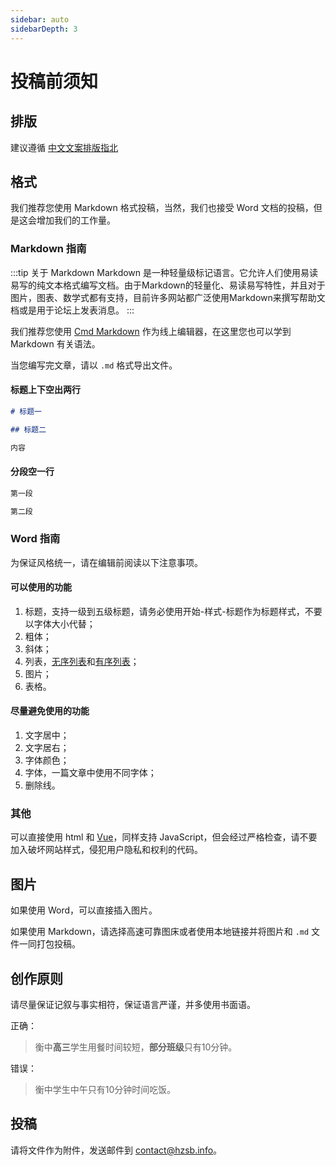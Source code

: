 ```yaml
---
sidebar: auto
sidebarDepth: 3
---
```


# 投稿前须知

<!-- [[toc]] -->

## 排版

建议遵循 [中文文案排版指北](./chinese-copywriting-guidelines.md)

## 格式

我们推荐您使用 Markdown 格式投稿，当然，我们也接受 Word 文档的投稿，但是这会增加我们的工作量。

### Markdown 指南

:::tip 关于 Markdown
Markdown 是一种轻量级标记语言。它允许人们使用易读易写的纯文本格式编写文档。由于Markdown的轻量化、易读易写特性，并且对于图片，图表、数学式都有支持，目前许多网站都广泛使用Markdown来撰写帮助文档或是用于论坛上发表消息。
:::

我们推荐您使用 [Cmd Markdown](https://www.zybuluo.com/mdeditor) 作为线上编辑器，在这里您也可以学到 Markdown 有关语法。

当您编写完文章，请以 `.md` 格式导出文件。

#### 标题上下空出两行

```markdown
# 标题一

## 标题二

内容
```

#### 分段空一行

```markdown
第一段

第二段
```

### Word 指南

为保证风格统一，请在编辑前阅读以下注意事项。

#### 可以使用的功能

1. 标题，支持一级到五级标题，请务必使用开始-样式-标题作为标题样式，不要以字体大小代替；
2. 粗体；
3. 斜体；
4. 列表，[无序列表](./explanation.md#无序列表)和[有序列表](./explanation.md#有序列表)；
5. 图片；
6. 表格。

#### 尽量避免使用的功能

1. 文字居中；
2. 文字居右；
3. 字体颜色；
4. 字体，一篇文章中使用不同字体；
5. 删除线。

### 其他

可以直接使用 html 和 [Vue](https://www.vuepress.cn/guide/using-vue.html#%E6%A8%A1%E6%9D%BF%E8%AF%AD%E6%B3%95)，同样支持 JavaScript，但会经过严格检查，请不要加入破坏网站样式，侵犯用户隐私和权利的代码。

## 图片

如果使用 Word，可以直接插入图片。

如果使用 Markdown，请选择高速可靠图床或者使用本地链接并将图片和 `.md` 文件一同打包投稿。

## 创作原则

请尽量保证记叙与事实相符，保证语言严谨，并多使用书面语。

正确：

> 衡中**高三**学生用餐时间较短，**部分班级**只有10分钟。

错误： 

> 衡中学生中午只有10分钟时间吃饭。

## 投稿

请将文件作为附件，发送邮件到 [contact@hzsb.info](mailto:contact@hzsb.info)。
